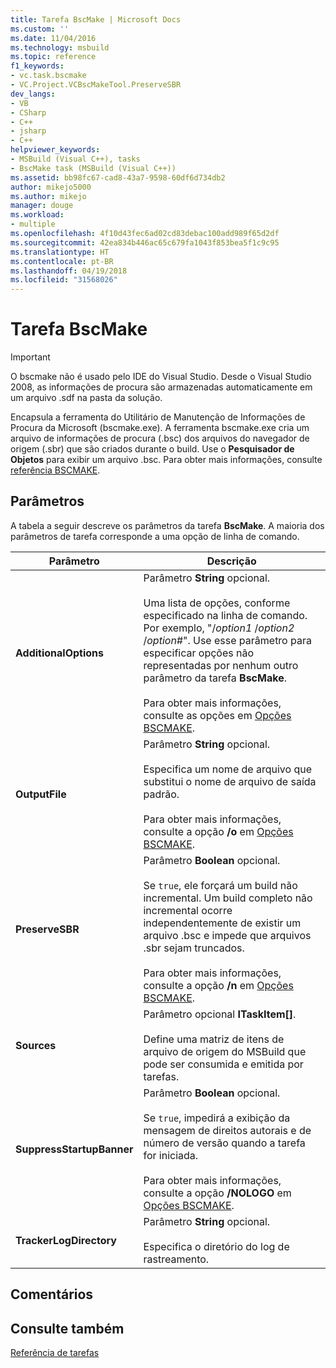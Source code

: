 ```yaml
---
title: Tarefa BscMake | Microsoft Docs
ms.custom: ''
ms.date: 11/04/2016
ms.technology: msbuild
ms.topic: reference
f1_keywords:
- vc.task.bscmake
- VC.Project.VCBscMakeTool.PreserveSBR
dev_langs:
- VB
- CSharp
- C++
- jsharp
- C++
helpviewer_keywords:
- MSBuild (Visual C++), tasks
- BscMake task (MSBuild (Visual C++))
ms.assetid: bb98fc67-cad8-43a7-9598-60df6d734db2
author: mikejo5000
ms.author: mikejo
manager: douge
ms.workload:
- multiple
ms.openlocfilehash: 4f10d43fec6ad02cd83debac100add989f65d2df
ms.sourcegitcommit: 42ea834b446ac65c679fa1043f853bea5f1c9c95
ms.translationtype: HT
ms.contentlocale: pt-BR
ms.lasthandoff: 04/19/2018
ms.locfileid: "31568026"
---
```

# <a name="bscmake-task"></a>Tarefa BscMake
> [!IMPORTANT]
>  O bscmake não é usado pelo IDE do Visual Studio. Desde o Visual Studio 2008, as informações de procura são armazenadas automaticamente em um arquivo .sdf na pasta da solução.  
  
 Encapsula a ferramenta do Utilitário de Manutenção de Informações de Procura da Microsoft (bscmake.exe).  A ferramenta bscmake.exe cria um arquivo de informações de procura (.bsc) dos arquivos do navegador de origem (.sbr) que são criados durante o build. Use o **Pesquisador de Objetos** para exibir um arquivo .bsc. Para obter mais informações, consulte [referência BSCMAKE](/cpp/build/reference/bscmake-reference).  
  
## <a name="parameters"></a>Parâmetros  
 A tabela a seguir descreve os parâmetros da tarefa **BscMake**. A maioria dos parâmetros de tarefa corresponde a uma opção de linha de comando.  
  
|Parâmetro|Descrição|  
|---------------|-----------------|  
|**AdditionalOptions**|Parâmetro **String** opcional.<br /><br /> Uma lista de opções, conforme especificado na linha de comando. Por exemplo, "/*option1* /*option2* /*option#*". Use esse parâmetro para especificar opções não representadas por nenhum outro parâmetro da tarefa **BscMake**.<br /><br /> Para obter mais informações, consulte as opções em [Opções BSCMAKE](/cpp/build/reference/bscmake-options).|  
|**OutputFile**|Parâmetro **String** opcional.<br /><br /> Especifica um nome de arquivo que substitui o nome de arquivo de saída padrão.<br /><br /> Para obter mais informações, consulte a opção **/o** em [Opções BSCMAKE](/cpp/build/reference/bscmake-options).|  
|**PreserveSBR**|Parâmetro **Boolean** opcional.<br /><br /> Se `true`, ele forçará um build não incremental. Um build completo não incremental ocorre independentemente de existir um arquivo .bsc e impede que arquivos .sbr sejam truncados.<br /><br /> Para obter mais informações, consulte a opção **/n** em [Opções BSCMAKE](/cpp/build/reference/bscmake-options).|  
|**Sources**|Parâmetro opcional **ITaskItem[]**.<br /><br /> Define uma matriz de itens de arquivo de origem do MSBuild que pode ser consumida e emitida por tarefas.|  
|**SuppressStartupBanner**|Parâmetro **Boolean** opcional.<br /><br /> Se `true`, impedirá a exibição da mensagem de direitos autorais e de número de versão quando a tarefa for iniciada.<br /><br /> Para obter mais informações, consulte a opção **/NOLOGO** em [Opções BSCMAKE](/cpp/build/reference/bscmake-options).|  
|**TrackerLogDirectory**|Parâmetro **String** opcional.<br /><br /> Especifica o diretório do log de rastreamento.|  
  
## <a name="remarks"></a>Comentários  
  
## <a name="see-also"></a>Consulte também  
 [Referência de tarefas](../msbuild/msbuild-task-reference.md)